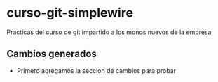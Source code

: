# curso-git-simplewire
Practicas del curso de git impartido a los monos nuevos de la empresa 

## Cambios generados
- Primero agregamos la seccion de cambios para probar
